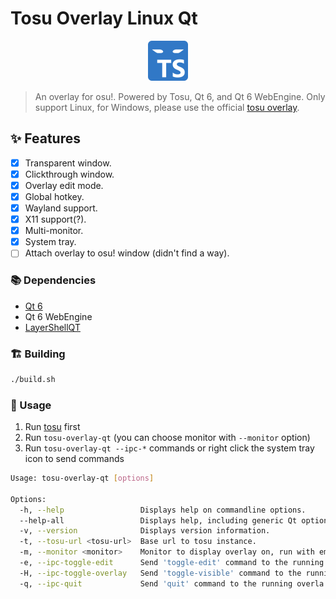 # Tosu Overlay Linux Qt

<p align="center">
  <img src="./src/logo.svg" width="64" height="64">
</p>

> An overlay for osu!. Powered by Tosu, Qt 6, and Qt 6 WebEngine.
> Only support Linux, for Windows, please use the official [tosu overlay](https://github.com/tosuapp/tosu).

## ✨ Features

- [x] Transparent window.
- [x] Clickthrough window.
- [x] Overlay edit mode.
- [x] Global hotkey.
- [x] Wayland support.
- [x] X11 support(?).
- [x] Multi-monitor.
- [x] System tray.
- [ ] Attach overlay to osu! window (didn't find a way).

### 📚 Dependencies

- [Qt 6](https://www.qt.io/product/qt6)
- Qt 6 WebEngine
- [LayerShellQT](https://github.com/KDE/layer-shell-qt)

### 🏗️ Building

```sh
./build.sh
```

### 📜 Usage

1. Run [tosu](https://tosu.app) first
2. Run `tosu-overlay-qt` (you can choose monitor with `--monitor` option)
3. Run `tosu-overlay-qt --ipc-*` commands or right click the system tray icon to send commands

```sh
Usage: tosu-overlay-qt [options]

Options:
  -h, --help                 Displays help on commandline options.
  --help-all                 Displays help, including generic Qt options.
  -v, --version              Displays version information.
  -t, --tosu-url <tosu-url>  Base url to tosu instance.
  -m, --monitor <monitor>    Monitor to display overlay on, run with empty flag to show list of monitor
  -e, --ipc-toggle-edit      Send 'toggle-edit' command to the running overlay
  -H, --ipc-toggle-overlay   Send 'toggle-visible' command to the running overlay
  -q, --ipc-quit             Send 'quit' command to the running overla
```
